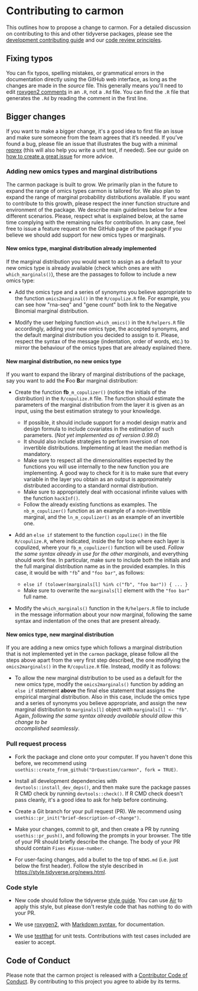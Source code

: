 # Contributing to carmon

This outlines how to propose a change to carmon.
For a detailed discussion on contributing to this and other tidyverse packages, please see the [development contributing guide](https://rstd.io/tidy-contrib) and our [code review principles](https://code-review.tidyverse.org/).

## Fixing typos

You can fix typos, spelling mistakes, or grammatical errors in the documentation directly using the GitHub web interface, as long as the changes are made in the _source_ file. 
This generally means you'll need to edit [roxygen2 comments](https://roxygen2.r-lib.org/articles/roxygen2.html) in an `.R`, not a `.Rd` file. 
You can find the `.R` file that generates the `.Rd` by reading the comment in the first line.

## Bigger changes

If you want to make a bigger change, it's a good idea to first file an issue and make sure someone from the team agrees that it’s needed. 
If you’ve found a bug, please file an issue that illustrates the bug with a minimal 
[reprex](https://www.tidyverse.org/help/#reprex) (this will also help you write a unit test, if needed).
See our guide on [how to create a great issue](https://code-review.tidyverse.org/issues/) for more advice.

### Adding new omics types and marginal distributions

The carmon package is built to grow. We primarily plan in the future to expand 
the range of omics types carmon is tailored for. We also plan to expand the 
range of marginal probability distributions available. If you want to contribute
to this growth, please respect the inner function structure and environment of 
the package. We describe main guidelines below for a few different scenarios. 
Please, respect what is explained below, at the same time complying with the 
remaining rules for contribution. In any case, feel free to issue a feature 
request on the GitHub page of the package if you believe we should add support 
for new omics types or marginals.

#### New omics type, marginal distribution already implemented

If the marginal distribution you would want to assign as a default to your new
omics type is already available (check which ones are with `which_marginals()`),
these are the passages to follow to include a new omics type:

*   Add the omics type and a series of synonyms you believe appropriate to the 
    function `omics2marginal()` in the `R/copulize.R` file. For example, you 
    can see how "rna-seq" and "gene count" both link to the Negative Binomial 
    marginal distribution.

*   Modify the user helping function `which_omics()` in the `R/helpers.R` file
    accordingly, adding your new omics type, the accepted synonyms, and the 
    default marginal distribution you decided to assign to it. Please, respect 
    the syntax of the message (indentation, order of words, etc.) to mirror the 
    behaviour of the omics types that are already explained there.
    
#### New marginal distribution, no new omics type

If you want to expand the library of marginal distributions of the package, say 
you want to add the **F**oo **B**ar marginal distribution:

*   Create the function **fb**`_m_copulizer()` (notice the initials of the 
    distribution) in the `R/copulize.R` file. The function should estimate the 
    parameters of the marginal distribution from the layer it is given as an 
    input, using the best estimation strategy to your knowledge. 
     * If possible, it should include support for a model design matrix and 
       design formula to include covariates in the estimation of such 
       parameters. (*Not yet implemented as of version 0.99.0*)
     * It should also include strategies to perform inversion of non invertible 
       distributions. Implementing at least the median method is mandatory. 
     * Make sure to respect all the dimensionalities expected by the functions 
       you will use internally to the new function you are implementing. A good 
       way to check for it is to make sure that every variable in the layer you 
       obtain as an output is approximately distributed according to a standard
       normal distribution.
     * Make sure to appropriately deal with occasional infinite values with the 
       function `hackInf()`.
     * Follow the already existing functions as examples. The `nb_m_copulizer()`
       function as an example of a non-invertible marginal, and the 
       `ln_m_copulizer()` as an example of an invertible one.

*   Add an `else if` statement to the function `copulize()` in the file 
    `R/copulize.R`, where indicated, inside the for loop where each layer 
    is copulized, where your `fb_m_copulizer()` function will be used.
    *Follow the same syntax already in use for the other marginals*,
    and everything should work fine. In particular, make sure to include both 
    the initials and the full marginal distribution name as in the provided 
    examples. In this case, it would be with `"fb`" and `"foo bar"`, as follows:
     * `else if (tolower(marginals[l] %in% c("fb", "foo bar")) { ... }`
     * Make sure to overwrite the `marginals[l]` element with the `"foo bar"`
       full name.
       
*   Modify the `which_marginals()` function in the `R/helpers.R` file
    to include in the message information about your now marginal, following the
    same syntax and indentation of the ones that are present already.
    
#### New omics type, new marginal distribution

If you are adding a new omics type which follows a marginal distribution that is
not implemented yet in the `carmon` package, please follow all the steps above 
apart from the very first step described, the one modifying the 
`omics2marginals()` in the `R/copulize.R` file. Instead, modify it as follows:

*   To allow the new marginal distribution to be used as a default for the new 
    omics type, modify the `omics2marginals()` function by adding an `else if` 
    statement **above** the final else statement that assigns the empirical 
    marginal distribution. Also in this case, include the omics type and a 
    series of synonyms you believe appropriate, and assign the new marginal 
    distribution to `marginals[l]` object with `marginals[l] <- "fb"`. Again, 
    *following the same syntax already available should allow this change to be*  
    *accomplished seamlessly*.

### Pull request process

*   Fork the package and clone onto your computer. If you haven't done this before, we recommend using `usethis::create_from_github("DrQuestion/carmon", fork = TRUE)`.

*   Install all development dependencies with `devtools::install_dev_deps()`, and then make sure the package passes R CMD check by running `devtools::check()`. 
    If R CMD check doesn't pass cleanly, it's a good idea to ask for help before continuing. 
*   Create a Git branch for your pull request (PR). We recommend using `usethis::pr_init("brief-description-of-change")`.

*   Make your changes, commit to git, and then create a PR by running `usethis::pr_push()`, and following the prompts in your browser.
    The title of your PR should briefly describe the change.
    The body of your PR should contain `Fixes #issue-number`.

*  For user-facing changes, add a bullet to the top of `NEWS.md` (i.e. just below the first header). Follow the style described in <https://style.tidyverse.org/news.html>.

### Code style

*   New code should follow the tidyverse [style guide](https://style.tidyverse.org). 
    You can use [Air](https://posit-dev.github.io/air/) to apply this style, but please don't restyle code that has nothing to do with your PR.  

*  We use [roxygen2](https://cran.r-project.org/package=roxygen2), with [Markdown syntax](https://cran.r-project.org/web/packages/roxygen2/vignettes/rd-formatting.html), for documentation.  

*  We use [testthat](https://cran.r-project.org/package=testthat) for unit tests. 
   Contributions with test cases included are easier to accept.  

## Code of Conduct

Please note that the carmon project is released with a
[Contributor Code of Conduct](CODE_OF_CONDUCT.md). By contributing to this
project you agree to abide by its terms.
